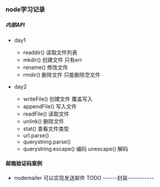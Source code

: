 ### node学习记录

##### 内部API
+ day1
    + readdir() 读取文件列表
    + mkdir() 创建文件  只有err
    + rename() 修改文件
    + rmdir() 删除文件  只能删除空文件

+ day2
    +  writeFile() 创建文件 覆盖写入
    +  appendFile() 写入文件 
    +  readFile() 读取文件
    +  unlink() 删除文件
    +  stat() 查看文件类型
    +  url.parse()
    +  querystring.parse()
    +  querystring.escape() 编码 unescape() 解码

#### 邮箱验证码案例
+  nodemailer 可以实现发送邮件
TODO  ------封装-----------